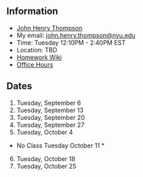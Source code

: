 ## Information

- [John Henry Thompson](http://johnhenrythompson.com)
- My email: john.henry.thompson@nyu.edu
- Time: Tuesday 12:10PM - 2:40PM EST
- Location: TBD
- [Homework Wiki](https://github.com/ITPNYU/ICM-2022-Code/wiki/Homework-John-Henry-07)
- [Office Hours](https://calendar.google.com/calendar/u/0/selfsched?sstoken=UUdFT1BmNTVfLW5BfGRlZmF1bHR8YmZmMzM3NDFjYjFmMGE4NDI1YTFlNWEzNGQwMGY3NTk)

## Dates

1. Tuesday, September 6
2. Tuesday, September 13
3. Tuesday, September 20
4. Tuesday, September 27
5. Tuesday, October 4
* No Class Tuesday October 11 *
6. Tuesday, October 18
7. Tuesday, October 25

